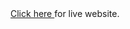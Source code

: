 <div><a href="https://md-ikhtiar-uddin-howlader.github.io/bank-project/">Click here </a> for live website.</div>
